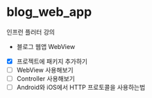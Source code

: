 # blog_web_app

인프런 플러터 강의
 - 블로그 웹앱 WebView

 - [x] 프로젝트에 패키지 추가하기
 - [ ] WebView 사용해보기
 - [ ] Controller 사용해보기
 - [ ] Android와 iOS에서 HTTP 프로토콜을 사용하는법